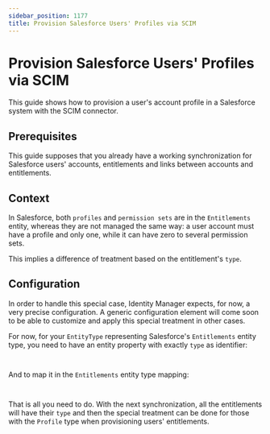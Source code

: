 ```yaml
---
sidebar_position: 1177
title: Provision Salesforce Users' Profiles via SCIM
---
```


# Provision Salesforce Users' Profiles via SCIM

This guide shows how to provision a user's account profile in a Salesforce system with the SCIM connector.

## Prerequisites

This guide supposes that you already have a working synchronization for Salesforce users' accounts, entitlements and links between accounts and entitlements.

## Context

In Salesforce, both `profiles` and `permission sets` are in the `Entitlements` entity, whereas they are not managed the same way: a user account must have a profile and only one, while it can have zero to several permission sets.

This implies a difference of treatment based on the entitlement's `type`.

## Configuration

In order to handle this special case, Identity Manager expects, for now, a very precise configuration. A generic configuration element will come soon to be able to customize and apply this special treatment in other cases.

For now, for your `EntityType` representing Salesforce's `Entitlements` entity type, you need to have an entity property with exactly `type` as identifier:

```


```
And to map it in the `Entitlements` entity type mapping:

```


```
That is all you need to do. With the next synchronization, all the entitlements will have their `type` and then the special treatment can be done for those with the `Profile` type when provisioning users' entitlements.